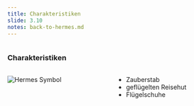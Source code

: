 ```yaml
---
title: Charakteristiken
slide: 3.10
notes: back-to-hermes.md
---
```


<!-- .mod: class="columns display-flex-important is-multiline is-mobile" style="display: flex;" -->

<div class="column is-full">

### Charakteristiken

</div>

<div class="columns column is-full is-mobile">

<div class="column is-half">

![Hermes Symbol](https://fs.noim.io/school/hermes/Hermes-Symbol2.png)

</div>

<div class="column is-half" style="text-align: left;">

-   Zauberstab <!-- .mod: class="fragment" -->
-   geflügelten Reisehut <!-- .mod: class="fragment" -->
-   Flügelschuhe <!-- .mod: class="fragment" -->

</div>

</div>
